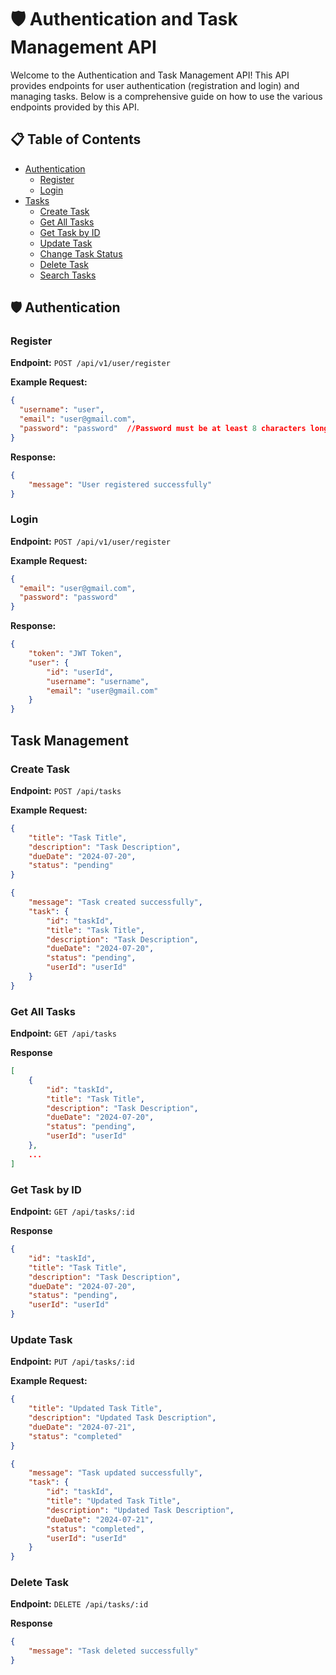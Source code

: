 # 🛡️ Authentication and Task Management API

Welcome to the Authentication and Task Management API! This API provides endpoints for user authentication (registration and login) and managing tasks. Below is a comprehensive guide on how to use the various endpoints provided by this API.

## 📋 Table of Contents

- [Authentication](#authentication)
  - [Register](#register)
  - [Login](#login)
- [Tasks](#tasks)
  - [Create Task](#create-task)
  - [Get All Tasks](#get-all-tasks)
  - [Get Task by ID](#get-task-by-id)
  - [Update Task](#update-task)
  - [Change Task Status](#change-task-status)
  - [Delete Task](#delete-task)
  - [Search Tasks](#search-tasks)

## 🛡️ Authentication

### Register

**Endpoint:** `POST /api/v1/user/register`

**Example Request:**
```json
{
  "username": "user",
  "email": "user@gmail.com",
  "password": "password"  //Password must be at least 8 characters long, contain at least one number, one uppercase and one lowercase letter. 
}
```
**Response:**
```json
{
    "message": "User registered successfully"
}
```



### Login

**Endpoint:** `POST /api/v1/user/register`

**Example Request:**
```json
{
  "email": "user@gmail.com",
  "password": "password"
}
```
**Response:**
```json
{
    "token": "JWT Token",
    "user": {
        "id": "userId",
        "username": "username",
        "email": "user@gmail.com"
    }
}
```

## Task Management

### Create Task
**Endpoint:** `POST /api/tasks`

**Example Request:**
```json
{
    "title": "Task Title",
    "description": "Task Description",
    "dueDate": "2024-07-20",
    "status": "pending"
}
```
```json
{
    "message": "Task created successfully",
    "task": {
        "id": "taskId",
        "title": "Task Title",
        "description": "Task Description",
        "dueDate": "2024-07-20",
        "status": "pending",
        "userId": "userId"
    }
}
```

### Get All Tasks
**Endpoint:** `GET /api/tasks`

**Response**
```json
[
    {
        "id": "taskId",
        "title": "Task Title",
        "description": "Task Description",
        "dueDate": "2024-07-20",
        "status": "pending",
        "userId": "userId"
    },
    ...
]
```

### Get Task by ID
**Endpoint:** `GET /api/tasks/:id`

**Response**
```json
{
    "id": "taskId",
    "title": "Task Title",
    "description": "Task Description",
    "dueDate": "2024-07-20",
    "status": "pending",
    "userId": "userId"
}
```
### Update Task
**Endpoint:** `PUT /api/tasks/:id`

**Example Request:**
```json
{
    "title": "Updated Task Title",
    "description": "Updated Task Description",
    "dueDate": "2024-07-21",
    "status": "completed"
}
```
```json
{
    "message": "Task updated successfully",
    "task": {
        "id": "taskId",
        "title": "Updated Task Title",
        "description": "Updated Task Description",
        "dueDate": "2024-07-21",
        "status": "completed",
        "userId": "userId"
    }
}
```

### Delete Task
**Endpoint:** `DELETE /api/tasks/:id`

**Response**
```json
{
    "message": "Task deleted successfully"
}
```




